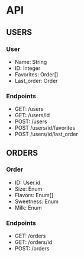 # API

## USERS
### User
- Name: String
- ID: Integer
- Favorites: Order[]
- Last_order: Order

### Endpoints
- GET: /users
- GET: /users/id
- POST: /users
- POST /users/id/favorites
- POST /users/id/last_order

## ORDERS
### Order
- ID: User.id
- Size: Enum
- Flavors: Enum[]
- Sweetness: Enum
- Milk: Enum

### Endpoints
- GET: /orders
- GET: /orders/id
- POST: /orders


## 